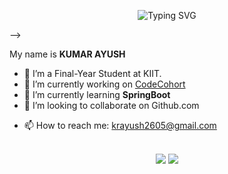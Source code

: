 <p align="center">
  <img src="https://readme-typing-svg.demolab.com?font=Fira+Code&pause=1000&color=9036F7&width=435&height=90&lines=Hello+user%F0%9F%99%8B%E2%80%8D%E2%99%82%EF%B8%8F+;Welcome+to+my+Github+Profile!;My+name+is+Kumar+Ayush!+" alt="Typing SVG" alt="README Typing">
</p>

<!-- <a href="https://mvp.microsoft.com/en-us/PublicProfile/5004174" target="_blank">
  <!--<img align="right" height="124px" src="https://github.com/ArgoZhang/ArgoZhang/blob/main/440px-Microsoft_MVP_banner.png?wt.mc_id=DT-MVP-5004174" />-->
  <!-- <img align="right" src="https://github.com/ArgoZhang/ArgoZhang/blob/main/2024-microsoft-most-valuable-professional-mvp.png" height="200px" />
</a> --> -->

My name is **KUMAR AYUSH**

<!-- - 👤 I’m a [Microsoft MVP](https://mvp.microsoft.com/en-us/PublicProfile/5004174). -->
- 👤 I’m a Final-Year Student at KIIT.
- 🔭 I’m currently working on [CodeCohort](https://github.com/Kumar-AyushD/codecohort)
- 🌱 I’m currently learning **SpringBoot**
- 👯 I’m looking to collaborate on Github.com
<!-- - 🤔 I’m looking for help with **Bootstrap Blazor** docs translate work [#42](https://github.com/dotnetcore/BootstrapBlazor/issues/42) -->
- 📫 How to reach me: krayush2605@gmail.com

<br />
  
<div align="center">
  <img src="https://streak-stats.demolab.com?user=kumar-AyushD&theme=chartreuse-dark&border_radius=10&card_width=495" />
  <img src="https://github-readme-stats.vercel.app/api?username=kumar-AyushD&show_icons=true&count_private=true&include_all_commits=true&theme=chartreuse-dark&border_radius=10&card_width=495" />
  <br />
  

</div>
